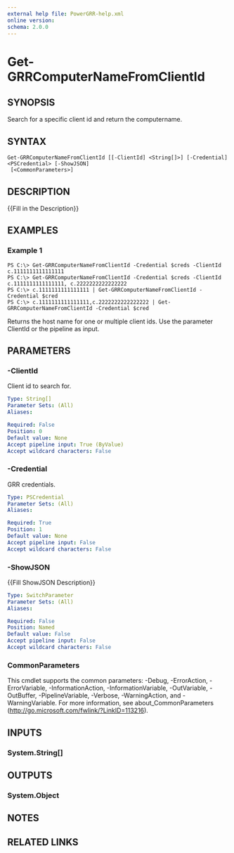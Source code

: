 ```yaml
---
external help file: PowerGRR-help.xml
online version: 
schema: 2.0.0
---
```


# Get-GRRComputerNameFromClientId

## SYNOPSIS
Search for a specific client id and return the computername.

## SYNTAX

```
Get-GRRComputerNameFromClientId [[-ClientId] <String[]>] [-Credential] <PSCredential> [-ShowJSON]
 [<CommonParameters>]
```

## DESCRIPTION
{{Fill in the Description}}

## EXAMPLES

### Example 1
```
PS C:\> Get-GRRComputerNameFromClientId -Credential $creds -ClientId c.1111111111111111
PS C:\> Get-GRRComputerNameFromClientId -Credential $creds -ClientId c.1111111111111111, c.2222222222222222
PS C:\> c.1111111111111111 | Get-GRRComputerNameFromClientId -Credential $cred
PS C:\> c.1111111111111111,c.2222222222222222 | Get-GRRComputerNameFromClientId -Credential $cred
```

Returns the host name for one or multiple client ids. Use the parameter
ClientId or the pipeline as input.

## PARAMETERS

### -ClientId
Client id to search for.

```yaml
Type: String[]
Parameter Sets: (All)
Aliases: 

Required: False
Position: 0
Default value: None
Accept pipeline input: True (ByValue)
Accept wildcard characters: False
```

### -Credential
GRR credentials.

```yaml
Type: PSCredential
Parameter Sets: (All)
Aliases: 

Required: True
Position: 1
Default value: None
Accept pipeline input: False
Accept wildcard characters: False
```

### -ShowJSON
{{Fill ShowJSON Description}}

```yaml
Type: SwitchParameter
Parameter Sets: (All)
Aliases: 

Required: False
Position: Named
Default value: False
Accept pipeline input: False
Accept wildcard characters: False
```

### CommonParameters
This cmdlet supports the common parameters: -Debug, -ErrorAction, -ErrorVariable, -InformationAction, -InformationVariable, -OutVariable, -OutBuffer, -PipelineVariable, -Verbose, -WarningAction, and -WarningVariable. For more information, see about_CommonParameters (http://go.microsoft.com/fwlink/?LinkID=113216).

## INPUTS

### System.String[]

## OUTPUTS

### System.Object

## NOTES

## RELATED LINKS

